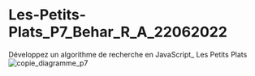 # Les-Petits-Plats_P7_Behar_R_A_22062022
Développez un algorithme de recherche en JavaScript_ Les Petits Plats
![copie_diagramme_p7]()
